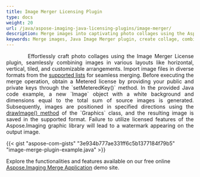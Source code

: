 ```yaml
---
title: Image Merger Licensing Plugin
type: docs
weight: 20
url: /java/aspose-imaging-java-licensing-plugins/image-merger/
description: Merge images into captivating photo collages using the Aspose.Imaging Image Merger plugin in Java, enabling seamless merging in both horizontal and vertical layouts.
keywords: Merge images, Java Image Merger plugin, create collage, combine images, merge operation, Merge Application, horizontal and vertical layouts
---
```


<p align='justify'>
&nbsp;&nbsp;&nbsp;&nbsp;&nbsp;&nbsp;&nbsp;&nbsp;
Effortlessly craft photo collages using the Image Merger License plugin, seamlessly combining images in various layouts like horizontal, vertical, tiled, and customizable arrangements. Import image files in diverse formats from the <a href="/imaging/java/supported-file-formats/">supported lists</a> for seamless merging. Before executing the merge operation, obtain a Metered license by providing your public and private keys through the `setMeteredKey()` method. In the provided Java code example, a new `Image` object with a white background and dimensions equal to the total sum of source images is generated. Subsequently, images are positioned in specified directions using the <a href="https://reference.aspose.com/imaging/java/com.aspose.imaging/graphics/#drawImage-com.aspose.imaging.Image-com.aspose.imaging.RectangleF-">drawImage() method</a> of the `Graphics` class, and the resulting image is saved in the supported format. Failure to utilize licensed features of the Aspose.Imaging graphic library will lead to a watermark appearing on the output image.
</p>

{{< gist "aspose-com-gists" "3e934b777ae331ff6c5b1377184f79b5" "image-merge-plugin-example.java" >}}

Explore the functionalities and features available on our free online  <a href="https://products.aspose.app/imaging/image-merge">Aspose.Imaging Merge Application</a> demo site.
